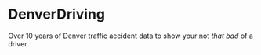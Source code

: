 # DenverDriving
Over 10 years of Denver traffic accident data to show your not *that bad* of a driver
